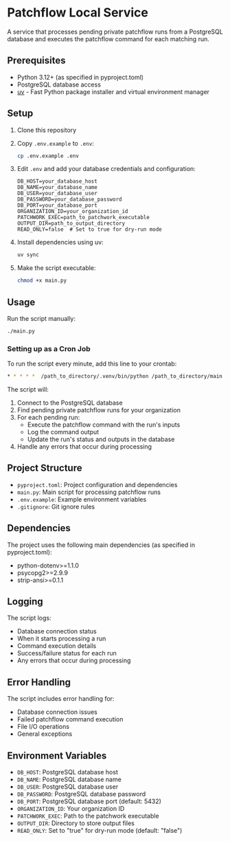 # Patchflow Local Service

A service that processes pending private patchflow runs from a PostgreSQL database and executes the patchflow command for each matching run.

## Prerequisites

- Python 3.12+ (as specified in pyproject.toml)
- PostgreSQL database access
- [uv](https://github.com/astral-sh/uv) - Fast Python package installer and virtual environment manager

## Setup

1. Clone this repository
2. Copy `.env.example` to `.env`:
   ```bash
   cp .env.example .env
   ```
3. Edit `.env` and add your database credentials and configuration:
   ```
   DB_HOST=your_database_host
   DB_NAME=your_database_name
   DB_USER=your_database_user
   DB_PASSWORD=your_database_password
   DB_PORT=your_database_port
   ORGANIZATION_ID=your_organization_id
   PATCHWORK_EXEC=path_to_patchwork_executable
   OUTPUT_DIR=path_to_output_directory
   READ_ONLY=false  # Set to true for dry-run mode
   ```
4. Install dependencies using uv:
   ```bash
   uv sync
   ```

5. Make the script executable:
   ```bash
   chmod +x main.py
   ```

## Usage

Run the script manually:
```bash
./main.py
```

### Setting up as a Cron Job

To run the script every minute, add this line to your crontab:
```bash
* * * * *  /path_to_directory/.venv/bin/python /path_to_directory/main.py >> /path_to_logfile/logfile.log 2>&1
```

The script will:
1. Connect to the PostgreSQL database
2. Find pending private patchflow runs for your organization
3. For each pending run:
   - Execute the patchflow command with the run's inputs
   - Log the command output
   - Update the run's status and outputs in the database
4. Handle any errors that occur during processing

## Project Structure

- `pyproject.toml`: Project configuration and dependencies
- `main.py`: Main script for processing patchflow runs
- `.env.example`: Example environment variables
- `.gitignore`: Git ignore rules

## Dependencies

The project uses the following main dependencies (as specified in pyproject.toml):
- python-dotenv>=1.1.0
- psycopg2>=2.9.9
- strip-ansi>=0.1.1

## Logging

The script logs:
- Database connection status
- When it starts processing a run
- Command execution details
- Success/failure status for each run
- Any errors that occur during processing

## Error Handling

The script includes error handling for:
- Database connection issues
- Failed patchflow command execution
- File I/O operations
- General exceptions

## Environment Variables

- `DB_HOST`: PostgreSQL database host
- `DB_NAME`: PostgreSQL database name
- `DB_USER`: PostgreSQL database user
- `DB_PASSWORD`: PostgreSQL database password
- `DB_PORT`: PostgreSQL database port (default: 5432)
- `ORGANIZATION_ID`: Your organization ID
- `PATCHWORK_EXEC`: Path to the patchwork executable
- `OUTPUT_DIR`: Directory to store output files
- `READ_ONLY`: Set to "true" for dry-run mode (default: "false")
